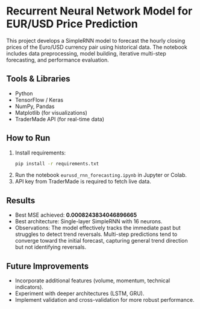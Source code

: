 # Recurrent Neural Network Model for EUR/USD Price Prediction

This project develops a SimpleRNN model to forecast the hourly closing prices of the Euro/USD currency pair using historical data. The notebook includes data preprocessing, model building, iterative multi-step forecasting, and performance evaluation.

## Tools & Libraries
- Python
- TensorFlow / Keras
- NumPy, Pandas
- Matplotlib (for visualizations)
- TraderMade API (for real-time data)

## How to Run
1. Install requirements:
   ```bash
   pip install -r requirements.txt
   ```
2. Run the notebook `eurusd_rnn_forecasting.ipynb` in Jupyter or Colab.
3. API key from TraderMade is required to fetch live data.

## Results
- Best MSE achieved: **0.0008243834046896665**
- Best architecture: Single-layer SimpleRNN with 16 neurons.
- Observations: The model effectively tracks the immediate past but struggles to detect trend reversals. Multi-step predictions tend to converge toward the initial forecast, capturing general trend direction but not identifying reversals.

## Future Improvements
- Incorporate additional features (volume, momentum, technical indicators).
- Experiment with deeper architectures (LSTM, GRU).
- Implement validation and cross-validation for more robust performance.
